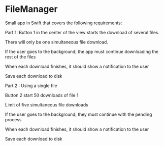 # FileManager

Small app in Swift that covers the following requirements:

Part 1:
Button 1 in the center of the view starts the download of several files.

There will only be one simultaneous file download.

If the user goes to the background, the app must continue downloading the rest of the files

When each download finishes, it should show a notification to the user

Save each download to disk

Part 2 :
Using a single file

Button 2 start 50 downloads of file 1 

Limit of five simultaneous file downloads

If the user goes to the background, they must continue with the pending process

When each download finishes, it should show a notification to the user

Save each download to disk
